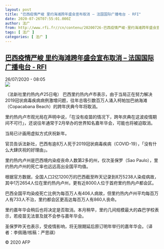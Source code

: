 ```yaml
---
layout: post
title: "巴西疫情严峻 里约海滩跨年盛会宣布取消 – 法国国际广播电台 - RFI"
date: 2020-07-26T07:55:01.000Z
author: 法广
from: http://www.rfi.fr//cn/contenu/20200726-巴西疫情严峻-里约海滩跨年盛会宣布取消
tags: [ 法广 ]
categories: [ 法广 ]
---
```

<!--1595750101000-->
[巴西疫情严峻 里约海滩跨年盛会宣布取消 – 法国国际广播电台 - RFI](http://www.rfi.fr//cn/contenu/20200726-%E5%B7%B4%E8%A5%BF%E7%96%AB%E6%83%85%E4%B8%A5%E5%B3%BB-%E9%87%8C%E7%BA%A6%E6%B5%B7%E6%BB%A9%E8%B7%A8%E5%B9%B4%E7%9B%9B%E4%BC%9A%E5%AE%A3%E5%B8%83%E5%8F%96%E6%B6%88)
------

<div>
<div>26/07/2020 - 08:05</div><img src="https://s.rfi.fr/media/display/a1eb9618-cf0d-11ea-af3e-005056bff430/w:310/p:16x9/int0004b.200726140501.jpg"><div class="t-content__body u-clearfix"><div class="m-interstitial"></div><p>（法新社里约热内卢25日电）    巴西里约热内卢市表示，由于当局正在努力解决2019冠状病毒疾病病例激增问题，往年总吸引数百万人涌入柯帕加巴纳海滩（Copacabana Beach）的跨年庆典今年将取消。</p><p>    里约热内卢市观光局在声明中说，「在没有疫苗的情况下，跨年庆典在这波疫情期间不可行」，还说往年通常于2月举办的世界知名嘉年华会，可能也将被迫取消。</p><p>    当局已计画用虚拟方式庆祝新年。</p><p>    官员告诉法新社，巴西有逾8万人死于2019冠状病毒疾病（COVID-19），「没有什么大肆庆祝的好理由」。</p><p>    里约热内卢州是巴西境内染疫丧命人数第2多的州，仅次圣保罗（Sao Paulo），里约热内卢州的死亡率也远远高出全国平均值。</p><p>    根据官方数据，全国人口2亿1200万的巴西截至昨天记录到8万5238人染疫病故，其中1万2654人位在里约热内卢州，更有近8000人位于首府里约热内卢都会区。</p><p>    巴西全国平均染疫死亡比例为每百万人有406人病故，但里约热内卢州平均每百万人有733人不治，里约都会区更高达每百万人有860人丧命。</p><p>    里约嘉年华会稍后也将决定是否取消。本月稍早，里约几间规模最大的森巴学校表示，若疫苗无法普及就不会参与嘉年华会。</p><p>    圣保罗昨天也表示，受疫情影响，将无限期延后原订明年举行的嘉年华会。（译者：李佩珊/核稿：严思祺）</p><p class="t-copyright">© 2020 AFP</p>        </div>
</div>
